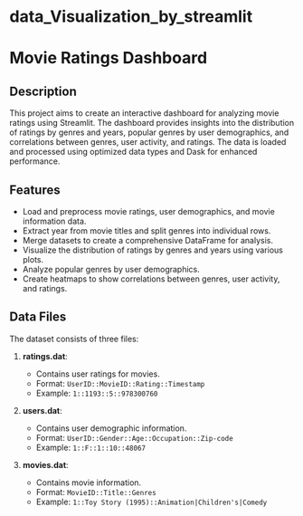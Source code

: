 # data_Visualization_by_streamlit

# Movie Ratings Dashboard

## Description

This project aims to create an interactive dashboard for analyzing movie ratings using Streamlit. The dashboard provides insights into the distribution of ratings by genres and years, popular genres by user demographics, and correlations between genres, user activity, and ratings. The data is loaded and processed using optimized data types and Dask for enhanced performance.

## Features

- Load and preprocess movie ratings, user demographics, and movie information data.
- Extract year from movie titles and split genres into individual rows.
- Merge datasets to create a comprehensive DataFrame for analysis.
- Visualize the distribution of ratings by genres and years using various plots.
- Analyze popular genres by user demographics.
- Create heatmaps to show correlations between genres, user activity, and ratings.

## Data Files

The dataset consists of three files:

1. **ratings.dat**:
   - Contains user ratings for movies.
   - Format: `UserID::MovieID::Rating::Timestamp`
   - Example: `1::1193::5::978300760`

2. **users.dat**:
   - Contains user demographic information.
   - Format: `UserID::Gender::Age::Occupation::Zip-code`
   - Example: `1::F::1::10::48067`

3. **movies.dat**:
   - Contains movie information.
   - Format: `MovieID::Title::Genres`
   - Example: `1::Toy Story (1995)::Animation|Children's|Comedy`
